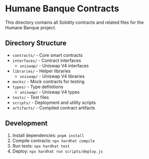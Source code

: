 # Humane Banque Contracts

This directory contains all Solidity contracts and related files for the Humane Banque project.

## Directory Structure

- `contracts/` - Core smart contracts 
- `interfaces/` - Contract interfaces
  - `uniswap/` - Uniswap V4 interfaces
- `libraries/` - Helper libraries
  - `uniswap/` - Uniswap V4 libraries
- `mocks/` - Mock contracts for testing
- `types/` - Type definitions
  - `uniswap/` - Uniswap V4 types
- `tests/` - Test files
- `scripts/` - Deployment and utility scripts
- `artifacts/` - Compiled contract artifacts

## Development

1. Install dependencies: `pnpm install`
2. Compile contracts: `npx hardhat compile`
3. Run tests: `npx hardhat test`
4. Deploy: `npx hardhat run scripts/deploy.js`